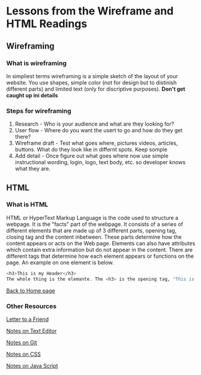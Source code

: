 # Lessons from the Wireframe and HTML Readings

## Wireframing

### What is wireframing  

In simpliest terms wireframing is a simple sketch of the layout of your website. You use shapes, simple color (not for design but to distinish different parts) and limited text (only for discriptive purposes). **Don't get caught up ini details**

### Steps for wireframing

1. Research - Who is your audience and what are they looking for?
2. User flow - Where do you want the usert to go and how do they get there?
3. Wireframe draft - Test what goes where, pictures videos, articles, buttons. What do they look like in differnt spots. Keep somple
4. Add detail - Once figure out what goes where now use simple instructional wording, login, logo, text body, etc. so developer knows what they are.

## HTML

### What is HTML

HTML or HyperText Markup Language is the code used to structure a webpage. It is the "facts" part of the webpage. It consists of a series of different elements that are made up of 3 different parts, opening tag, closing tag and the content inbetween. These parts determine how the content appears or acts on the Web page. Elements can also have attributes which contain extra information but do not appear in the content. There are different tags that determine how each element appears or functions on the page. An example on one element is below.

~~~bash
<h3>This is my Header</h3>
The whole thing is the elemante. The <h3> is the opening tag, "This is my header" is the content and </h3> is the closing tag
~~~

[Back to Home page](README.md)

### Other Resources

[Letter to a Friend](/SummeryForAFriend.md)

[Notes on Text Editor](/TextEditorCommand.md)

[Notes on Git](/GitNotes.md)

[Notes on CSS](/CSSnotes.md)

[Notes on Java Script](/js1.md)

